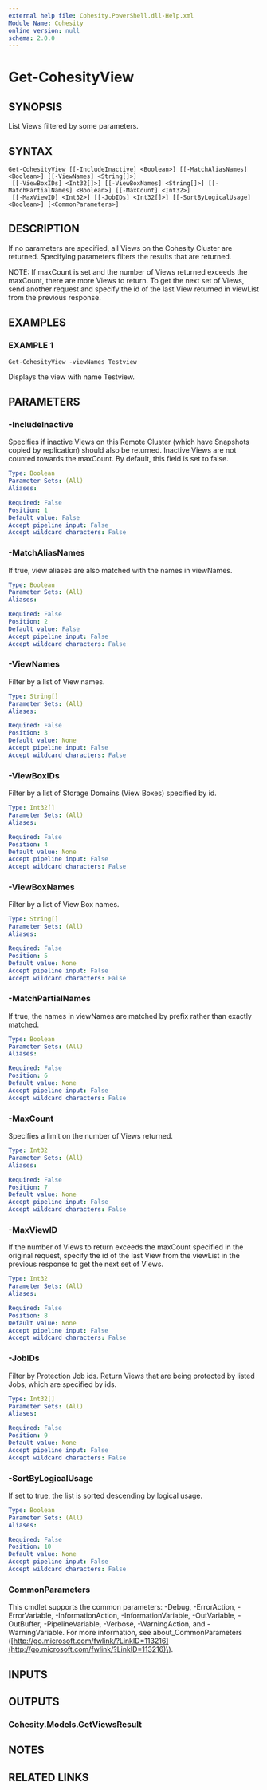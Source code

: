 ```yaml
---
external help file: Cohesity.PowerShell.dll-Help.xml
Module Name: Cohesity
online version: null
schema: 2.0.0
---
```


# Get-CohesityView

## SYNOPSIS

List Views filtered by some parameters.

## SYNTAX

```text
Get-CohesityView [[-IncludeInactive] <Boolean>] [[-MatchAliasNames] <Boolean>] [[-ViewNames] <String[]>]
 [[-ViewBoxIDs] <Int32[]>] [[-ViewBoxNames] <String[]>] [[-MatchPartialNames] <Boolean>] [[-MaxCount] <Int32>]
 [[-MaxViewID] <Int32>] [[-JobIDs] <Int32[]>] [[-SortByLogicalUsage] <Boolean>] [<CommonParameters>]
```

## DESCRIPTION

If no parameters are specified, all Views on the Cohesity Cluster are returned. Specifying parameters filters the results that are returned.

NOTE: If maxCount is set and the number of Views returned exceeds the maxCount, there are more Views to return. To get the next set of Views, send another request and specify the id of the last View returned in viewList from the previous response.

## EXAMPLES

### EXAMPLE 1

```text
Get-CohesityView -viewNames Testview
```

Displays the view with name Testview.

## PARAMETERS

### -IncludeInactive

Specifies if inactive Views on this Remote Cluster \(which have Snapshots copied by replication\) should also be returned. Inactive Views are not counted towards the maxCount. By default, this field is set to false.

```yaml
Type: Boolean
Parameter Sets: (All)
Aliases:

Required: False
Position: 1
Default value: False
Accept pipeline input: False
Accept wildcard characters: False
```

### -MatchAliasNames

If true, view aliases are also matched with the names in viewNames.

```yaml
Type: Boolean
Parameter Sets: (All)
Aliases:

Required: False
Position: 2
Default value: False
Accept pipeline input: False
Accept wildcard characters: False
```

### -ViewNames

Filter by a list of View names.

```yaml
Type: String[]
Parameter Sets: (All)
Aliases:

Required: False
Position: 3
Default value: None
Accept pipeline input: False
Accept wildcard characters: False
```

### -ViewBoxIDs

Filter by a list of Storage Domains \(View Boxes\) specified by id.

```yaml
Type: Int32[]
Parameter Sets: (All)
Aliases:

Required: False
Position: 4
Default value: None
Accept pipeline input: False
Accept wildcard characters: False
```

### -ViewBoxNames

Filter by a list of View Box names.

```yaml
Type: String[]
Parameter Sets: (All)
Aliases:

Required: False
Position: 5
Default value: None
Accept pipeline input: False
Accept wildcard characters: False
```

### -MatchPartialNames

If true, the names in viewNames are matched by prefix rather than exactly matched.

```yaml
Type: Boolean
Parameter Sets: (All)
Aliases:

Required: False
Position: 6
Default value: None
Accept pipeline input: False
Accept wildcard characters: False
```

### -MaxCount

Specifies a limit on the number of Views returned.

```yaml
Type: Int32
Parameter Sets: (All)
Aliases:

Required: False
Position: 7
Default value: None
Accept pipeline input: False
Accept wildcard characters: False
```

### -MaxViewID

If the number of Views to return exceeds the maxCount specified in the original request, specify the id of the last View from the viewList in the previous response to get the next set of Views.

```yaml
Type: Int32
Parameter Sets: (All)
Aliases:

Required: False
Position: 8
Default value: None
Accept pipeline input: False
Accept wildcard characters: False
```

### -JobIDs

Filter by Protection Job ids. Return Views that are being protected by listed Jobs, which are specified by ids.

```yaml
Type: Int32[]
Parameter Sets: (All)
Aliases:

Required: False
Position: 9
Default value: None
Accept pipeline input: False
Accept wildcard characters: False
```

### -SortByLogicalUsage

If set to true, the list is sorted descending by logical usage.

```yaml
Type: Boolean
Parameter Sets: (All)
Aliases:

Required: False
Position: 10
Default value: None
Accept pipeline input: False
Accept wildcard characters: False
```

### CommonParameters

This cmdlet supports the common parameters: -Debug, -ErrorAction, -ErrorVariable, -InformationAction, -InformationVariable, -OutVariable, -OutBuffer, -PipelineVariable, -Verbose, -WarningAction, and -WarningVariable. For more information, see about\_CommonParameters \([http://go.microsoft.com/fwlink/?LinkID=113216](http://go.microsoft.com/fwlink/?LinkID=113216)\).

## INPUTS

## OUTPUTS

### Cohesity.Models.GetViewsResult

## NOTES

## RELATED LINKS

